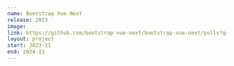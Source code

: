 ```yaml
---
name: Bootstrap Vue Next
release: 2023
image: 
link: https://github.com/bootstrap-vue-next/bootstrap-vue-next/pulls?q=is%3Apr+author%3Aloicduong+is%3Aclosed
layout: project
start: 2023-11
end: 2024-11
---
```

